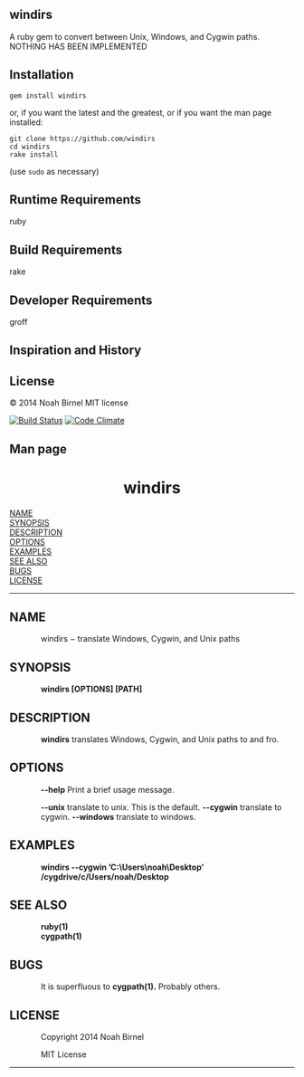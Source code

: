 windirs
---------
A ruby gem to convert between Unix, Windows, and Cygwin paths.
NOTHING HAS BEEN IMPLEMENTED

Installation
---------
`gem install windirs`

or, if you want the latest and the greatest, 
or if you want the man page installed:

    git clone https://github.com/windirs
    cd windirs
    rake install

(use `sudo` as necessary)

Runtime Requirements
---------
ruby 

Build Requirements
---------
rake

Developer Requirements
---------
groff

Inspiration and History
---------


License
---------
© 2014 Noah Birnel
MIT license

[![Build Status](https://travis-ci.org/nbirnel/windirs.png?branch=master)](https://travis-ci.org/nbirnel/windirs)
[![Code Climate](https://codeclimate.com/github/nbirnel/windirs.png)](https://codeclimate.com/github/nbirnel/windirs)

Man page
---------
<html>
<head>
<meta name="generator" content="groff -Thtml, see www.gnu.org">
<meta http-equiv="Content-Type" content="text/html; charset=US-ASCII">
<meta name="Content-Style" content="text/css">
<title>windirs</title>

</head>
<body>

<h1 align="center">windirs</h1>

<a href="#NAME">NAME</a><br>
<a href="#SYNOPSIS">SYNOPSIS</a><br>
<a href="#DESCRIPTION">DESCRIPTION</a><br>
<a href="#OPTIONS">OPTIONS</a><br>
<a href="#EXAMPLES">EXAMPLES</a><br>
<a href="#SEE ALSO">SEE ALSO</a><br>
<a href="#BUGS">BUGS</a><br>
<a href="#LICENSE">LICENSE</a><br>

<hr>


<h2>NAME
<a name="NAME"></a>
</h2>


<p style="margin-left:11%; margin-top: 1em">windirs &minus;
translate Windows, Cygwin, and Unix paths</p>

<h2>SYNOPSIS
<a name="SYNOPSIS"></a>
</h2>


<p style="margin-left:11%; margin-top: 1em"><b>windirs
[OPTIONS] [PATH]</b></p>

<h2>DESCRIPTION
<a name="DESCRIPTION"></a>
</h2>


<p style="margin-left:11%; margin-top: 1em"><b>windirs</b>
translates Windows, Cygwin, and Unix paths to and fro.</p>

<h2>OPTIONS
<a name="OPTIONS"></a>
</h2>


<p style="margin-left:11%; margin-top: 1em"><b>--help</b>
Print a brief usage message.</p>

<p style="margin-left:11%; margin-top: 1em"><b>--unix</b>
translate to unix. This is the default. <b>--cygwin</b>
translate to cygwin. <b>--windows</b> translate to
windows.</p>

<h2>EXAMPLES
<a name="EXAMPLES"></a>
</h2>


<p style="margin-left:11%; margin-top: 1em"><b>windirs
--cygwin &rsquo;C:\Users\noah\Desktop&rsquo; <br>
/cygdrive/c/Users/noah/Desktop</b></p>

<h2>SEE ALSO
<a name="SEE ALSO"></a>
</h2>


<p style="margin-left:11%; margin-top: 1em"><b>ruby(1) <br>
cygpath(1)</b></p>

<h2>BUGS
<a name="BUGS"></a>
</h2>


<p style="margin-left:11%; margin-top: 1em">It is
superfluous to <b>cygpath(1).</b> Probably others.</p>

<h2>LICENSE
<a name="LICENSE"></a>
</h2>


<p style="margin-left:11%; margin-top: 1em">Copyright 2014
Noah Birnel</p>

<p style="margin-left:11%; margin-top: 1em">MIT License</p>
<hr>
</body>
</html>
